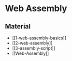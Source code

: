 # Web Assembly

## Material

- [[1-web-assembly-basics]]
- [[2-web-assembly]]
- [[3-assembly-script]]
- [[Web-Assembly]]
